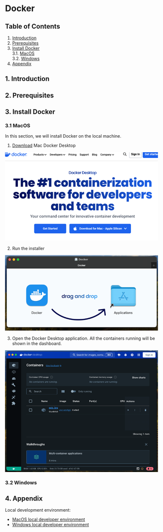 # Docker
## **Table of Contents**
1. [Introduction](#1-introduction)
2. [Prerequisites](#2-prerequisites)
3. [Install Docker](#3-install-docker)  
    3.1. [MacOS](#31-macos)  
    3.2. [Windows](#32-windows)  
4. [Appendix](#4-appendix)

## 1. **Introduction**

## 2. **Prerequisites**

## 3. **Install Docker**
### 3.1 MacOS
In this section, we will install Docker on the local machine. 

1. [Download](https://www.docker.com/products/docker-desktop/) Mac Docker Desktop

<p align="center">
  <a href="https://www.docker.com/products/docker-desktop/">
    <img src="./pictures/3.4-docker-download-01.png" />
  </a>
</p>

2. Run the installer

<p align="center">
  <img src="./pictures/3.4-docker-install-01.png" /> 
</p>

3. Open the Docker Desktop application. All the containers running will be shown in the dashboard.

<p align="center">
  <img src="./pictures/3.4-docker-open-01.png" /> 
</p>

### 3.2 Windows

## 4. **Appendix**
Local development environment:  
- [MacOS local developer environment](./../../mac/README.md)
- [Windows local developer environment](./../../windows/README.md)